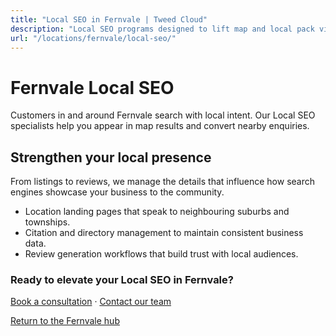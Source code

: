 ```yaml
---
title: "Local SEO in Fernvale | Tweed Cloud"
description: "Local SEO programs designed to lift map and local pack visibility for Fernvale businesses."
url: "/locations/fernvale/local-seo/"
---
```


# Fernvale Local SEO

Customers in and around Fernvale search with local intent. Our Local SEO specialists help you appear in map results and convert nearby enquiries.

## Strengthen your local presence

From listings to reviews, we manage the details that influence how search engines showcase your business to the community.

- Location landing pages that speak to neighbouring suburbs and townships.
- Citation and directory management to maintain consistent business data.
- Review generation workflows that build trust with local audiences.

### Ready to elevate your Local SEO in Fernvale?

[Book a consultation](/consultation/) · [Contact our team](/contact/)

[Return to the Fernvale hub](/locations/fernvale/)
